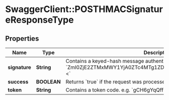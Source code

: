 # SwaggerClient::POSTHMACSignatureResponseType

## Properties
Name | Type | Description | Notes
------------ | ------------- | ------------- | -------------
**signature** | **String** | Contains a keyed-hash message authentication code (HMAC) e.g. &#x60;ZmI0ZjE2ZTMxMWY1YjA0ZTc4MTg1ZDhlYWRkMTEwNDE3M2RiMzNiNQ&#x3D;&#x3D;&lt;&#x60;  | [optional] 
**success** | **BOOLEAN** | Returns &#x60;true&#x60; if the request was processed successfully.  | [optional] 
**token** | **String** | Contains a token code. e.g. &#x60;gCH6gYqQffQCsFKSLuxyagXsuXcIK0uf&#x60;  | [optional] 


